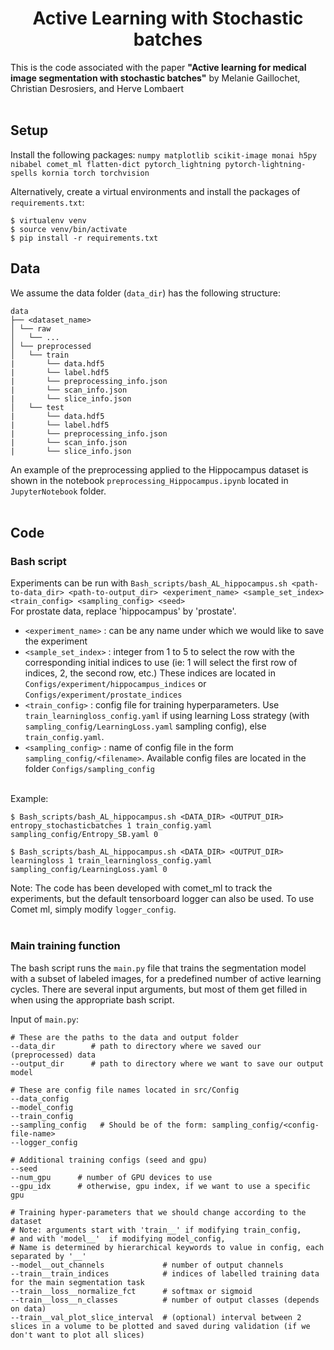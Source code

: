 # <center>Active Learning with Stochastic batches</center>

This is the code associated with the paper <b>"Active learning for medical image segmentation with stochastic batches"</b> by Melanie Gaillochet, Christian Desrosiers, and Herve Lombaert <br/> <br/>


## Setup
Install the following packages: 
`numpy matplotlib scikit-image monai h5py nibabel comet_ml flatten-dict pytorch_lightning pytorch-lightning-spells kornia torch torchvision`

Alternatively, create a virtual environments and install the packages of `requirements.txt`:
```
$ virtualenv venv
$ source venv/bin/activate
$ pip install -r requirements.txt
```

## Data
We assume the data folder (`data_dir`) has the following structure:

```
data
├── <dataset_name> 
│ └── raw
│   └── ...
│ └── preprocessed
│   └── train
|       └── data.hdf5
|       └── label.hdf5
|       └── preprocessing_info.json
|       └── scan_info.json
|       └── slice_info.json
│   └── test
|       └── data.hdf5
|       └── label.hdf5
|       └── preprocessing_info.json
|       └── scan_info.json
|       └── slice_info.json
```

An example of the preprocessing applied to the Hippocampus dataset is shown in the notebook `preprocessing_Hippocampus.ipynb` located in `JupyterNotebook` folder.<br/> <br/>

## Code

### Bash script
Experiments can be run with `Bash_scripts/bash_AL_hippocampus.sh <path-to-data_dir> <path-to-output_dir> <experiment_name> <sample_set_index> <train_config> <sampling_config> <seed>`<br/>
For prostate data, replace 'hippocampus' by 'prostate'. 

- `<experiment_name>` : can be any name under which we would like to save the experiment
- `<sample_set_index>` : integer from 1 to 5 to select the row with the corresponding initial indices to use (ie: 1 will select the first row of indices, 2, the second row, etc.) These indices are located in `Configs/experiment/hippocampus_indices` or `Configs/experiment/prostate_indices` 
- `<train_config>` : config file for training hyperparameters. Use `train_learningloss_config.yaml` if using learning Loss strategy (with `sampling_config/LearningLoss.yaml` sampling config), else `train_config.yaml`.
- `<sampling_config>` : name of config file in the form `sampling_config/<filename>`. Available config files are located in the folder `Configs/sampling_config`<br/> <br/>

Example: 
```
$ Bash_scripts/bash_AL_hippocampus.sh <DATA_DIR> <OUTPUT_DIR> entropy_stochasticbatches 1 train_config.yaml sampling_config/Entropy_SB.yaml 0
``` 

```
$ Bash_scripts/bash_AL_hippocampus.sh <DATA_DIR> <OUTPUT_DIR> learningloss 1 train_learningloss_config.yaml sampling_config/LearningLoss.yaml 0
``` 

Note: The code has been developed with comet_ml to track the experiments, but the default tensorboard logger can also be used. To use Comet ml, simply modify `logger_config`. <br/><br/>


### Main training function
The bash script runs the `main.py` file that trains the segmentation model with a subset of labeled images, for a predefined number of active learning cycles.
There are several input arguments, but most of them get filled in when using the appropriate bash script.

Input of `main.py`:
```
# These are the paths to the data and output folder
--data_dir        # path to directory where we saved our (preprocessed) data
--output_dir      # path to directory where we want to save our output model

# These are config file names located in src/Config
--data_config     
--model_config   
--train_config
--sampling_config   # Should be of the form: sampling_config/<config-file-name>
--logger_config 

# Additional training configs (seed and gpu)
--seed
--num_gpu      # number of GPU devices to use
--gpu_idx      # otherwise, gpu index, if we want to use a specific gpu

# Training hyper-parameters that we should change according to the dataset
# Note: arguments start with 'train__' if modifying train_config, 
# and with 'model__'  if modifying model_config, 
# Name is determined by hierarchical keywords to value in config, each separated by '__'
--model__out_channels             # number of output channels
--train__train_indices            # indices of labelled training data for the main segmentation task
--train__loss__normalize_fct      # softmax or sigmoid
--train__loss__n_classes          # number of output classes (depends on data)
--train__val_plot_slice_interval  # (optional) interval between 2 slices in a volume to be plotted and saved during validation (if we don't want to plot all slices)
```

